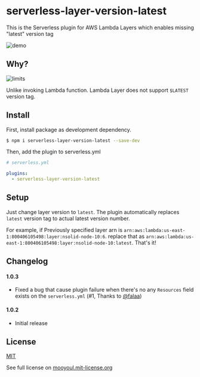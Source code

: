# serverless-layer-version-latest

This is the Serverless plugin for AWS Lambda Layers which enables missing "latest" version tag

![demo](/screenshot.png)

## Why?

![limits](/limit.png)

Unlike invoking Lambda function. Lambda Layer does not support `$LATEST` version tag.


## Install

First, install package as development dependency.

```bash
$ npm i serverless-layer-version-latest --save-dev
```

Then, add the plugin to serverless.yml

```yaml
# serverless.yml

plugins:
  - serverless-layer-version-latest
```

## Setup

Just change layer version to `latest`.
The plugin automatically replaces `latest` version tag to actual latest version number.

For example, if Previously specified layer arn is `arn:aws:lambda:us-east-1:800406105498:layer:nsolid-node-10:6`.
replace that as `arn:aws:lambda:us-east-1:800406105498:layer:nsolid-node-10:latest`. That's it!

## Changelog

#### 1.0.3

- Fixed a bug that cause plugin failure when there's no any `Resources` field exists on the `serverless.yml` (#1, Thanks to [@falaa](https://github.com/falaa))

#### 1.0.2

- Initial release


## License
[MIT](LICENSE)

See full license on [mooyoul.mit-license.org](http://mooyoul.mit-license.org/)
